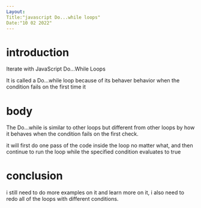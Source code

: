 ```yaml
---
Layout:
Title:"javascript Do...while loops"
Date:"10 02 2022"
---
```


# introduction
Iterate with JavaScript Do...While Loops

It is called a Do...while loop because of its behaver behavior
when the condition fails on the first time it

# body

The Do...while is similar to other loops but different from other loops by how it behaves when the condition fails on the first check.

 it will first do one pass of the code inside the loop no matter what, and then continue to run the loop while the specified condition evaluates to true

# conclusion
i still need to do more examples on it and learn more on it, i also need to redo all of the loops with different conditions.
